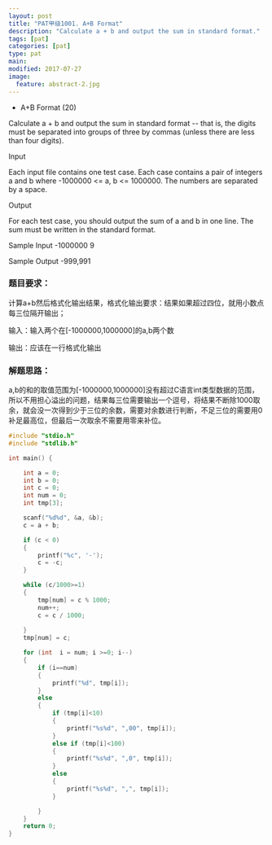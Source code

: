 ```yaml
---
layout: post
title: "PAT甲级1001. A+B Format"
description: "Calculate a + b and output the sum in standard format."
tags: [pat]
categories: [pat]
type: pat
main: 
modified: 2017-07-27
image:
  feature: abstract-2.jpg
---
```


* A+B Format (20)

Calculate a + b and output the sum in standard format -- that is, the digits must be separated into groups of three by commas (unless there are less than four digits).

Input

Each input file contains one test case. Each case contains a pair of integers a and b where -1000000 <= a, b <= 1000000. The numbers are separated by a space.

Output

For each test case, you should output the sum of a and b in one line. The sum must be written in the standard format.

Sample Input
-1000000 9

Sample Output
-999,991

### 题目要求：

计算a+b然后格式化输出结果，格式化输出要求：结果如果超过四位，就用小数点每三位隔开输出；

输入：输入两个在[-1000000,1000000]的a,b两个数

输出：应该在一行格式化输出

### 解题思路：

a,b的和的取值范围为[-1000000,1000000]没有超过C语言int类型数据的范围，所以不用担心溢出的问题，结果每三位需要输出一个逗号，将结果不断除1000取余，就会没一次得到少于三位的余数，需要对余数进行判断，不足三位的需要用0补足最高位，但最后一次取余不需要用零来补位。

```c
#include "stdio.h"
#include "stdlib.h"

int main() {

	int a = 0;
	int b = 0;
	int c = 0;
	int num = 0;
	int tmp[3];

	scanf("%d%d", &a, &b);
	c = a + b;

	if (c < 0)
	{
		printf("%c", '-');
		c = -c;
	}

	while (c/1000>=1)
	{
		tmp[num] = c % 1000;
		num++;
		c = c / 1000;
		
	}
	tmp[num] = c;

	for (int  i = num; i >=0; i--)
	{
		if (i==num)
		{
			printf("%d", tmp[i]);
		}
		else
		{
			if (tmp[i]<10)
			{
				printf("%s%d", ",00", tmp[i]);
			}
			else if (tmp[i]<100)
			{
				printf("%s%d", ",0", tmp[i]);
			}
			else
			{
				printf("%s%d", ",", tmp[i]);
			}

		}
	}
	return 0;
}

```
